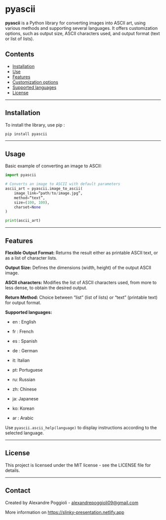 # pyascii

**pyascii** is a Python library for converting images into ASCII art, using various methods and supporting several languages. It offers customization options, such as output size, ASCII characters used, and output format (text or list of lists).

## Contents
- [Installation](#installation)
- [Use](#use)
- [Features](#features)
- [Customization options](#customization-options)
- [Supported languages](#supported-languages)
- [License](#license)

---

## Installation

To install the library, use pip :

``` bash
pip install pyascii
```

---

## Usage
Basic example of converting an image to ASCII:

```python
import pyascii

# Converts an image to ASCII with default parameters
ascii_art = pyascii.image_to_ascii(
    image_link=“path/to/image.jpg”,
    method=“text”,
    size=(100, 100),
    charset=None
)

print(ascii_art)
```

---

## Features


**Flexible Output Format:** Returns the result either as printable ASCII text, or as a list of character lists.

**Output Size:** Defines the dimensions (width, height) of the output ASCII image.

**ASCII characters:** Modifies the list of ASCII characters used, from more to less dense, to obtain the desired output.

**Return Method:** Choice between “list” (list of lists) or “text” (printable text) for output format.

**Supported languages:**

 - en : English

 - fr : French

 - es : Spanish

 - de : German

 - it: Italian

 - pt: Portuguese

 - ru: Russian

 - zh: Chinese

 - ja: Japanese

 - ko: Korean

 - ar : Arabic

Use ```pyascii.ascii_help(language)``` to display instructions according to the selected language.

---

## License
This project is licensed under the MIT license - see the LICENSE file for details.

---

## Contact
Created by Alexandre Poggioli - alexandrepoggioli09@gmail.com

More information on https://slinky-presentation.netlify.app